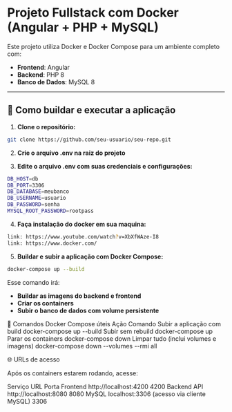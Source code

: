 # Projeto Fullstack com Docker (Angular + PHP + MySQL)

Este projeto utiliza Docker e Docker Compose para  um ambiente completo com:

- **Frontend**: Angular
- **Backend**: PHP 8
- **Banco de Dados**: MySQL 8

---

## 🚀 Como buildar e executar a aplicação

1. **Clone o repositório:**

```bash
git clone https://github.com/seu-usuario/seu-repo.git
```

2. **Crie o arquivo .env na raiz do projeto**

3. **Edite o arquivo .env com suas credenciais e configurações:**
```bash 
DB_HOST=db
DB_PORT=3306
DB_DATABASE=meubanco
DB_USERNAME=usuario
DB_PASSWORD=senha
MYSQL_ROOT_PASSWORD=rootpass
```
4. **Faça instalação do docker em sua maquina:**

```bash
link: https://www.youtube.com/watch?v=XbXfWAze-I8
link: https://www.docker.com/
```

5. **Buildar e subir a aplicação com Docker Compose:**

```bash
docker-compose up --build

```
Esse comando irá:
- **Buildar as imagens do backend e frontend**
- **Criar os containers**
- **Subir o banco de dados com volume persistente**


🐳 Comandos Docker Compose úteis
Ação	                                    Comando
Subir a aplicação com build	                docker-compose up --build
Subir sem rebuild	                        docker-compose up
Parar os containers	                        docker-compose down
Limpar tudo (inclui volumes e imagens)	    docker-compose down --volumes --rmi all


🌐 URLs de acesso

Após os containers estarem rodando, acesse:

Serviço	            URL	                                           Porta
Frontend	        http://localhost:4200                           4200
Backend API         http://localhost:8080                           8080
MySQL               localhost:3306 (acesso via cliente MySQL)       3306








